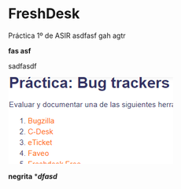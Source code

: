 # FreshDesk
Práctica 1º de ASIR
asdfasf gah agtr 

****fas asf****

sadfasdf 


![imagen](/capturas/1.png)


**negrita**
****dfasd***
